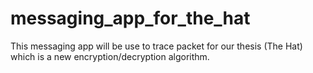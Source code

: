 # messaging_app_for_the_hat
This messaging app will be use to trace packet for our thesis (The Hat) which is a new encryption/decryption algorithm. 
